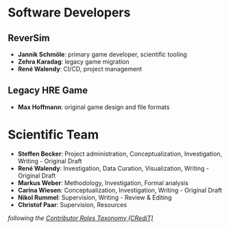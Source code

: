 # Software Developers
## ReverSim
- **Jannik Schmöle**: primary game developer, scientific tooling
- **Zehra Karadag**: legacy game migration
- **René Walendy**: CI/CD, project management

## Legacy HRE Game
- **Max Hoffmann**: original game design and file formats

# Scientific Team
- **Steffen Becker**: Project administration, Conceptualization, Investigation, Writing - Original Draft
- **René Walendy**: Investigation, Data Curation, Visualization, Writing - Original Draft
- **Markus Weber**: Methodology, Investigation, Formal analysis
- **Carina Wiesen**: Conceptualization, Investigation, Writing - Original Draft
- **Nikol Rummel**: Supervision, Writing - Review & Editing
- **Christof Paar**: Supervision, Resources

*following the [Contributor Roles Taxonomy (CRediT)](https://doi.org/10.1002/leap.1210)*
